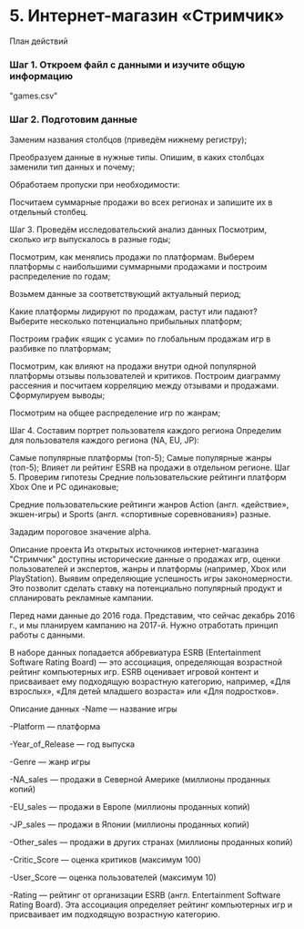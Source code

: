 # 5. Интернет-магазин «Стримчик»
План действий
### Шаг 1. Откроем файл с данными и изучите общую информацию
"games.csv"

### Шаг 2. Подготовим данные
Заменим названия столбцов (приведём нижнему регистру);

Преобразуем данные в нужные типы. Опишим, в каких столбцах заменили тип данных и почему;

Обработаем пропуски при необходимости:

Посчитаем суммарные продажи во всех регионах и запишите их в отдельный столбец.

Шаг 3. Проведём исследовательский анализ данных
Посмотрим, сколько игр выпускалось в разные годы;

Посмотрим, как менялись продажи по платформам. Выберем платформы с наибольшими суммарными продажами и построим распределение по годам;

Возьмем данные за соответствующий актуальный период;

Какие платформы лидируют по продажам, растут или падают? Выберите несколько потенциально прибыльных платформ;

Построим график «ящик с усами» по глобальным продажам игр в разбивке по платформам;

Посмотрим, как влияют на продажи внутри одной популярной платформы отзывы пользователей и критиков. Построим диаграмму рассеяния и посчитаем корреляцию между отзывами и продажами. Сформулируем выводы;

Посмотрим на общее распределение игр по жанрам;

Шаг 4. Составим портрет пользователя каждого региона
Определим для пользователя каждого региона (NA, EU, JP):

Самые популярные платформы (топ-5);
Самые популярные жанры (топ-5);
Влияет ли рейтинг ESRB на продажи в отдельном регионе.
Шаг 5. Проверим гипотезы
Средние пользовательские рейтинги платформ Xbox One и PC одинаковые;

Средние пользовательские рейтинги жанров Action (англ. «действие», экшен-игры) и Sports (англ. «спортивные соревнования») разные.

Зададим пороговое значение alpha.

Описание проекта
Из открытых источников интернет-магазина "Стримчик" доступны исторические данные о продажах игр, оценки пользователей и экспертов, жанры и платформы (например, Xbox или PlayStation). Выявим определяющие успешность игры закономерности. Это позволит сделать ставку на потенциально популярный продукт и спланировать рекламные кампании.

Перед нами данные до 2016 года. Представим, что сейчас декабрь 2016 г., и мы планируем кампанию на 2017-й. Нужно отработать принцип работы с данными.

В наборе данных попадается аббревиатура ESRB (Entertainment Software Rating Board) — это ассоциация, определяющая возрастной рейтинг компьютерных игр. ESRB оценивает игровой контент и присваивает ему подходящую возрастную категорию, например, «Для взрослых», «Для детей младшего возраста» или «Для подростков».

Описание данных
-Name — название игры

-Platform — платформа

-Year_of_Release — год выпуска

-Genre — жанр игры

-NA_sales — продажи в Северной Америке (миллионы проданных копий)

-EU_sales — продажи в Европе (миллионы проданных копий)

-JP_sales — продажи в Японии (миллионы проданных копий)

-Other_sales — продажи в других странах (миллионы проданных копий)

-Critic_Score — оценка критиков (максимум 100)

-User_Score — оценка пользователей (максимум 10)

-Rating — рейтинг от организации ESRB (англ. Entertainment Software Rating Board). Эта ассоциация определяет рейтинг компьютерных игр и присваивает им подходящую возрастную категорию.

